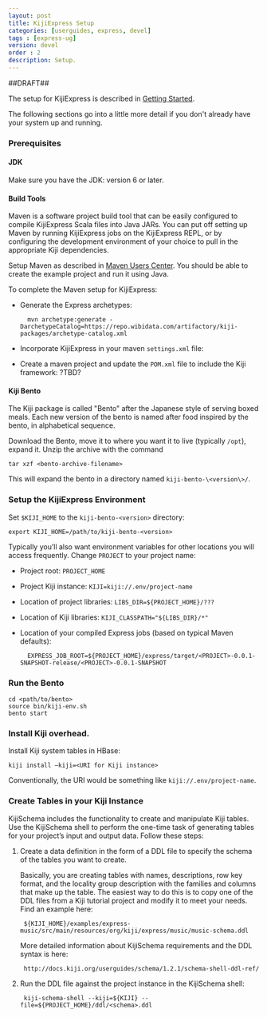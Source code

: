 ```yaml
---
layout: post
title: KijiExpress Setup
categories: [userguides, express, devel]
tags : [express-ug]
version: devel
order : 2
description: Setup.
---
```

##DRAFT##

The setup for KijiExpress is described in [Getting Started](http://www.kiji.org/getstarted/#Installation).

The following sections go into a little more detail if you don't already have your system up and running.

### Prerequisites

#### JDK

Make sure you have the JDK: version 6 or later.

#### Build Tools

Maven is a software project build tool that can be easily configured to compile KijiExpress
Scala files into Java JARs. You can put off setting up Maven by running KijiExpress jobs
on the KijiExpress REPL, or by configuring the development environment of your choice to
pull in the appropriate Kiji dependencies.

Setup Maven as described in [Maven Users Center](http://maven.apache.org/users/index.html).
You should be able to create the example project and run it using Java.

To complete the Maven setup for KijiExpress:

* Generate the Express archetypes:

        mvn archetype:generate -DarchetypeCatalog=https://repo.wibidata.com/artifactory/kiji-packages/archetype-catalog.xml

* Incorporate KijiExpress in your maven `settings.xml` file:

* Create a maven project and update the `POM.xml` file to include the Kiji framework: ?TBD?

#### Kiji Bento

The Kiji package is called "Bento" after the Japanese style of serving boxed meals. Each
new version of the bento is named after food inspired by the bento, in alphabetical sequence.

Download the Bento, move it to where you want it to live (typically `/opt`), expand it.
Unzip the archive with the command

    tar xzf <bento-archive-filename>

This will expand the bento in a directory named `kiji-bento-\<version\>/`.

### Setup the KijiExpress Environment

Set `$KIJI_HOME` to the `kiji-bento-<version>` directory:

    export KIJI_HOME=/path/to/kiji-bento-<version>

Typically you’ll also want environment variables for other locations you will access frequently.
Change `PROJECT` to your project name:

* Project root: `PROJECT_HOME`
* Project Kiji instance: `KIJI=kiji://.env/project-name`
* Location of project libraries: `LIBS_DIR=${PROJECT_HOME}/???`
* Location of Kiji libraries: `KIJI_CLASSPATH="${LIBS_DIR}/*"`
* Location of your compiled Express jobs (based on typical Maven defaults):

        EXPRESS_JOB_ROOT=${PROJECT_HOME}/express/target/<PROJECT>-0.0.1-SNAPSHOT-release/<PROJECT>-0.0.1-SNAPSHOT

### Run the Bento

    cd <path/to/bento>
    source bin/kiji-env.sh
    bento start

### Install Kiji overhead.

Install Kiji system tables in HBase:

    kiji install –kiji=<URI for Kiji instance>

Conventionally, the URI would be something like `kiji://.env/project-name`.

### Create Tables in your Kiji Instance

KijiSchema includes the functionality to create and manipulate Kiji tables. Use the
KijiSchema shell to perform the one-time task of generating tables for your project’s
input and output data. Follow these steps:

1. Create a data definition in the form of a DDL file to specify the schema of the tables
you want to create.

    Basically, you are creating tables with names, descriptions, row key format, and the
    locality group description with the families and columns that make up the table. The
    easiest way to do this is to copy one of the DDL files from a Kiji tutorial project
    and modify it to meet your needs. Find an example here:

        ${KIJI_HOME}/examples/express-music/src/main/resources/org/kiji/express/music/music-schema.ddl

    More detailed information about KijiSchema requirements and the DDL syntax is here:

        http://docs.kiji.org/userguides/schema/1.2.1/schema-shell-ddl-ref/

2. Run the DDL file against the project instance in the KijiSchema shell:

        kiji-schema-shell --kiji=${KIJI} --file=${PROJECT_HOME}/ddl/<schema>.ddl
